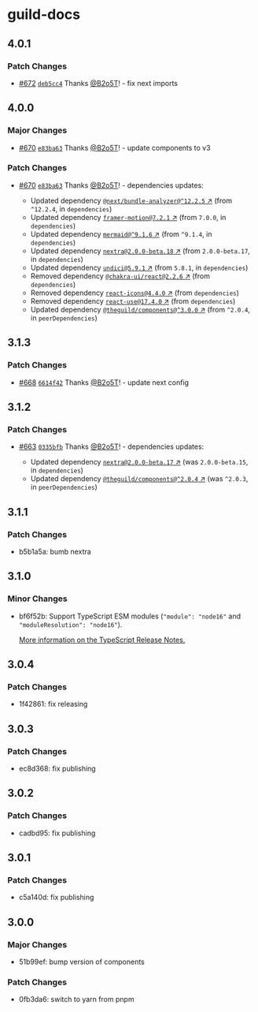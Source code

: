 # guild-docs

## 4.0.1

### Patch Changes

- [#672](https://github.com/the-guild-org/the-guild-docs/pull/672) [`deb5cc4`](https://github.com/the-guild-org/the-guild-docs/commit/deb5cc46e1a11bb64aafe3efaaa670970a3c6fd0) Thanks [@B2o5T](https://github.com/B2o5T)! - fix next imports

## 4.0.0

### Major Changes

- [#670](https://github.com/the-guild-org/the-guild-docs/pull/670) [`e83ba63`](https://github.com/the-guild-org/the-guild-docs/commit/e83ba63af056ab756591add74bb47d8cd095b37e) Thanks [@B2o5T](https://github.com/B2o5T)! - update components to v3

### Patch Changes

- [#670](https://github.com/the-guild-org/the-guild-docs/pull/670) [`e83ba63`](https://github.com/the-guild-org/the-guild-docs/commit/e83ba63af056ab756591add74bb47d8cd095b37e) Thanks [@B2o5T](https://github.com/B2o5T)! - dependencies updates:

  - Updated dependency [`@next/bundle-analyzer@^12.2.5` ↗︎](https://www.npmjs.com/package/@next/bundle-analyzer/v/null) (from `^12.2.4`, in `dependencies`)
  - Updated dependency [`framer-motion@7.2.1` ↗︎](https://www.npmjs.com/package/framer-motion/v/7.2.1) (from `7.0.0`, in `dependencies`)
  - Updated dependency [`mermaid@^9.1.6` ↗︎](https://www.npmjs.com/package/mermaid/v/null) (from `^9.1.4`, in `dependencies`)
  - Updated dependency [`nextra@2.0.0-beta.18` ↗︎](https://www.npmjs.com/package/nextra/v/2.0.0-beta.18) (from `2.0.0-beta.17`, in `dependencies`)
  - Updated dependency [`undici@5.9.1` ↗︎](https://www.npmjs.com/package/undici/v/5.9.1) (from `5.8.1`, in `dependencies`)
  - Removed dependency [`@chakra-ui/react@2.2.6` ↗︎](https://www.npmjs.com/package/@chakra-ui/react/v/2.2.6) (from `dependencies`)
  - Removed dependency [`react-icons@4.4.0` ↗︎](https://www.npmjs.com/package/react-icons/v/4.4.0) (from `dependencies`)
  - Removed dependency [`react-use@17.4.0` ↗︎](https://www.npmjs.com/package/react-use/v/17.4.0) (from `dependencies`)
  - Updated dependency [`@theguild/components@^3.0.0` ↗︎](https://www.npmjs.com/package/@theguild/components/v/null) (from `^2.0.4`, in `peerDependencies`)

## 3.1.3

### Patch Changes

- [#668](https://github.com/the-guild-org/the-guild-docs/pull/668) [`6614f42`](https://github.com/the-guild-org/the-guild-docs/commit/6614f42b42cd555a630cd24b5a534990a4664258) Thanks [@B2o5T](https://github.com/B2o5T)! - update next config

## 3.1.2

### Patch Changes

- [#663](https://github.com/the-guild-org/the-guild-docs/pull/663) [`0335bfb`](https://github.com/the-guild-org/the-guild-docs/commit/0335bfb8dbd8eaf87b86a3eec2ab74536fea455d) Thanks [@B2o5T](https://github.com/B2o5T)! - dependencies updates:

  - Updated dependency [`nextra@2.0.0-beta.17` ↗︎](https://www.npmjs.com/package/nextra/v/2.0.0-beta.17) (was `2.0.0-beta.15`, in `dependencies`)
  - Updated dependency [`@theguild/components@^2.0.4` ↗︎](https://www.npmjs.com/package/@theguild/components/v/^2.0.4) (was `^2.0.3`, in `peerDependencies`)

## 3.1.1

### Patch Changes

- b5b1a5a: bumb nextra

## 3.1.0

### Minor Changes

- bf6f52b: Support TypeScript ESM modules (`"module": "node16"` and `"moduleResolution": "node16"`).

  [More information on the TypeScript Release Notes.](https://devblogs.microsoft.com/typescript/announcing-typescript-4-7/#ecmascript-module-support-in-node-js)

## 3.0.4

### Patch Changes

- 1f42861: fix releasing

## 3.0.3

### Patch Changes

- ec8d368: fix publishing

## 3.0.2

### Patch Changes

- cadbd95: fix publishing

## 3.0.1

### Patch Changes

- c5a140d: fix publishing

## 3.0.0

### Major Changes

- 51b99ef: bump version of components

### Patch Changes

- 0fb3da6: switch to yarn from pnpm
